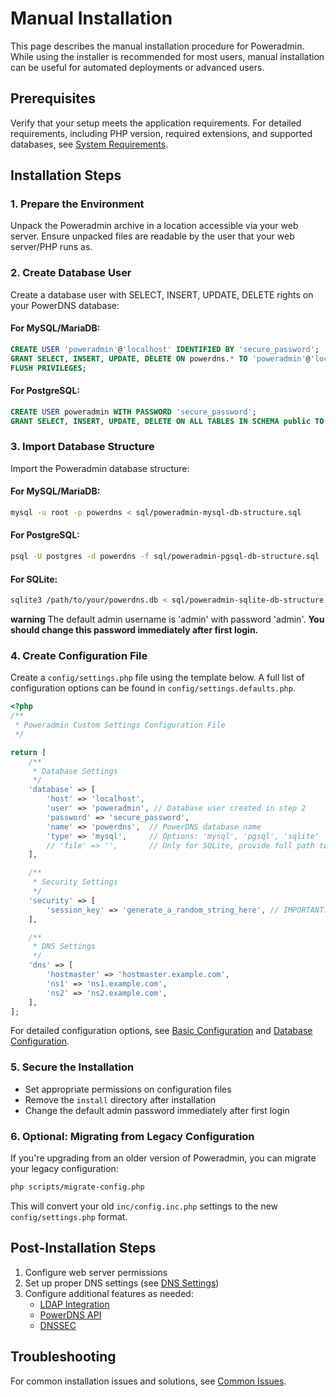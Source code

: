 # Manual Installation

This page describes the manual installation procedure for Poweradmin. While using the installer is recommended for most users, manual installation can be useful for automated deployments or advanced users.

## Prerequisites

Verify that your setup meets the application requirements. For detailed requirements, including PHP version, required extensions, and supported databases, see [System Requirements](../getting-started/requirements.md).

## Installation Steps

### 1. Prepare the Environment

Unpack the Poweradmin archive in a location accessible via your web server. Ensure unpacked files are readable by the user that your web server/PHP runs as.

### 2. Create Database User

Create a database user with SELECT, INSERT, UPDATE, DELETE rights on your PowerDNS database:

#### For MySQL/MariaDB:
```sql
CREATE USER 'poweradmin'@'localhost' IDENTIFIED BY 'secure_password';
GRANT SELECT, INSERT, UPDATE, DELETE ON powerdns.* TO 'poweradmin'@'localhost';
FLUSH PRIVILEGES;
```

#### For PostgreSQL:
```sql
CREATE USER poweradmin WITH PASSWORD 'secure_password';
GRANT SELECT, INSERT, UPDATE, DELETE ON ALL TABLES IN SCHEMA public TO poweradmin;
```

### 3. Import Database Structure

Import the Poweradmin database structure:

#### For MySQL/MariaDB:
```bash
mysql -u root -p powerdns < sql/poweradmin-mysql-db-structure.sql
```

#### For PostgreSQL:
```bash
psql -U postgres -d powerdns -f sql/poweradmin-pgsql-db-structure.sql
```

#### For SQLite:
```bash
sqlite3 /path/to/your/powerdns.db < sql/poweradmin-sqlite-db-structure.sql
```

**warning**
The default admin username is 'admin' with password 'admin'. **You should change this password immediately after first login.**

### 4. Create Configuration File

Create a `config/settings.php` file using the template below. A full list of configuration options can be found in `config/settings.defaults.php`.

```php
<?php
/**
 * Poweradmin Custom Settings Configuration File
 */

return [
    /**
     * Database Settings
     */
    'database' => [
        'host' => 'localhost',
        'user' => 'poweradmin', // Database user created in step 2
        'password' => 'secure_password',
        'name' => 'powerdns',  // PowerDNS database name
        'type' => 'mysql',     // Options: 'mysql', 'pgsql', 'sqlite'
        // 'file' => '',       // Only for SQLite, provide full path to database file
    ],

    /**
     * Security Settings
     */
    'security' => [
        'session_key' => 'generate_a_random_string_here', // IMPORTANT: Change this!
    ],

    /**
     * DNS Settings
     */
    'dns' => [
        'hostmaster' => 'hostmaster.example.com',
        'ns1' => 'ns1.example.com',
        'ns2' => 'ns2.example.com',
    ],
];
```

For detailed configuration options, see [Basic Configuration](../configuration/basic.md) and [Database Configuration](../configuration/database.md).

### 5. Secure the Installation

* Set appropriate permissions on configuration files
* Remove the `install` directory after installation
* Change the default admin password immediately after first login

### 6. Optional: Migrating from Legacy Configuration

If you're upgrading from an older version of Poweradmin, you can migrate your legacy configuration:

```bash
php scripts/migrate-config.php
```

This will convert your old `inc/config.inc.php` settings to the new `config/settings.php` format.

## Post-Installation Steps

1. Configure web server permissions
2. Set up proper DNS settings (see [DNS Settings](../configuration/dns-settings.md))
3. Configure additional features as needed:
    * [LDAP Integration](../configuration/ldap.md)
    * [PowerDNS API](../configuration/powerdns-api.md)
    * [DNSSEC](../configuration/dnssec.md)

## Troubleshooting

For common installation issues and solutions, see [Common Issues](../troubleshooting/common-issues.md).
